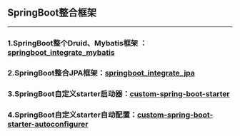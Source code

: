 ## SpringBoot整合框架

------

### 1.SpringBoot整个Druid、Mybatis框架  ：[springboot_integrate_mybatis](https://github.com/877148107/springboot_integrate/tree/master/springboot_integrate_mybatis)

### 2.SpringBoot整合JPA框架：[springboot_integrate_jpa](https://github.com/877148107/springboot_integrate/tree/master/springboot_integrate_jpa)

### 3.SpringBoot自定义starter启动器：[custom-spring-boot-starter](https://github.com/877148107/springboot_integrate/tree/master/custom-spring-boot-starter)

### 4.SpringBoot自定义starter自动配置：[custom-spring-boot-starter-autoconfigurer](https://github.com/877148107/springboot_integrate/tree/master/custom-spring-boot-starter-autoconfigurer)

